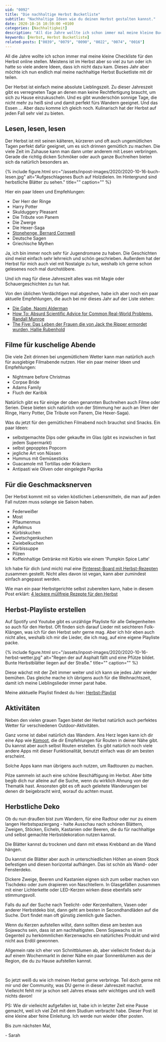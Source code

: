 ```yaml
---
uid: "0092"
title: "Die nachhaltige Herbst Bucketliste"
subtitle: "Nachhaltige Ideen wie du deinen Herbst gestalten kannst."
date: 2020-10-16 10:59:00 +0100
categories: [Nachhaltigkeit]
description: "All die Jahre wollte ich schon immer mal meine kleine Bucketliste für den Herbst online stellen. Hier meine Empfehlungen für Aktivitäten, Essen, Bücher und Filme für den Herbst."
keywords: [Herbst, Herbst Bucketliste]
related-posts: ["0039", "0079", "0090", "0022", "0074", "0016"]
---
```

All die Jahre wollte ich schon immer mal meine kleine Checkliste für den Herbst online stellen. Meistens ist im Herbst aber so viel zu tun oder ich hatte so viele andere Ideen, dass ich nicht dazu kam. Dieses Jahr aber möchte ich nun endlich mal meine nachhaltige Herbst Bucketliste mit dir teilen.

Der Herbst ist einfach meine absolute Lieblingszeit. Zu dieser Jahreszeit gibt es verregneten Tage an denen man keine Rechtfertigung braucht, um sich zu Hause einzukuscheln. Und es gibt wunderschön sonnige Tage, die nicht mehr zu heiß sind und damit perfekt fürs Wandern geeignet. Und das Essen ... Aber dazu komme ich gleich noch. Kulinarisch hat der Herbst auf jeden Fall sehr viel zu bieten.
<!--more-->

## Lesen, lesen, lesen
Der Herbst ist mit seinen kälteren, kürzeren und oft auch ungemütlichen Tagen perfekt dafür geeignet, um es sich drinnen gemütlich zu machen. Die viele Zeit im Zuhause kann man dann unter anderem mit Lesen verbringen. Gerade die richtig dicken Schmöker oder auch ganze Buchreihen bieten sich da natürlich besonders an.

{% include figure.html src="/assets/inpost-images/2020/2020-10-16-buch-lesen.jpg" alt="Aufgeschlagenes Buch auf Holzdielen. Im Hintergrund sind herbstliche Blätter zu sehen." title="" caption="" %}

Hier ein paar Ideen und Empfehlungen:
- Der Herr der Ringe
- Harry Potter
- Skulduggery Pleasant
- Die Tribute von Panem
- Die Zwerge
- Die Hexer-Saga
- [Stonehenge, Bernard Cornwell](https://www.goodreads.com/book/show/101086.Stonehenge)
- Deutsche Sagen
- Griechische Mythen

Ja, ich bin immer noch sehr für Jugendromane zu haben. Die Geschichten sind meist einfach sehr lehrreich und schön geschrieben. Außerdem hat der Herbst für mich auch viel mit Nostalgie zu tun, weshalb ich gerne schon gelesenes noch mal durchstöbere.

Und ich mag für diese Jahreszeit alles was mit Magie oder Schauergeschichten zu tun hat.

Von den üblichen Verdächtigen mal abgeshen, habe ich aber noch ein paar aktuelle Empfehlungen, die auch bei mir dieses Jahr auf der Liste stehen:

- [Die Gabe, Naomi Alderman](https://www.goodreads.com/book/show/37753491-die-gabe)
- [How To: Absurd Scientific Advice for Common Real-World Problems, Randall Munroe](https://www.goodreads.com/book/show/43852758-how-to)
- [The Five: Das Leben der Frauen die von Jack the Ripper ermordet wurden, Hallie Rubenhold](https://www.goodreads.com/book/show/55384370-the-five)

## Filme für kuschelige Abende
Die viele Zeit drinnen bei ungemütlichem Wetter kann man natürlich auch für ausgiebige Filmabende nutzen. Hier ein paar meiner Ideen und Empfehlungen:

- Nightmare before Christmas
- Corpse Bride
- Adams Family
- Fluch der Karibik

Natürlich gibt es für einige der oben genannten Buchreihen auch Filme oder Serien. Diese bieten sich natürlich von der Stimmung her auch an (Herr der Ringe, Harry Potter, Die Tribute von Panem, Die Hexer-Saga).

Was du jetzt für den gemütlichen Filmabend noch brauchst sind Snacks. Ein paar Ideen:

- selbstgemachte Dips oder gekaufte im Glas (gibt es inzwischen in fast jedem Supermarkt)
- selbst gepopptes Popcorn
- jegliche Art von Nüssen
- Hummus mit Gemüsesticks
- Guacamole mit Tortillas oder Kräckern
- Antipasti wie Oliven oder eingelegte Paprika

## Für die Geschmacksnerven
Der Herbst kommt mit so vielen köstlichen Lebensmitteln, die man auf jeden Fall nutzen muss solange sie Saison haben.

- Federweißer
- Most
- Pflaumenmus
- Apfelmus
- Kürbiskuchen
- Zwetschgenkuchen
- Zwiebelkuchen
- Kürbissuppe
- Pilzen
- Koffeinhaltige Getränke mit Kürbis wie einem 'Pumpkin Spice Latte'

Ich habe für dich (und mich) mal eine [Pinterest-Board mit Herbst-Rezepten](https://pin.it/7C4Irjp) zusammen gestellt. Nicht alles davon ist vegan, kann aber zumindest einfach angepasst werden.

Wie man ein paar Herbstgerichte selbst zubereiten kann, habe in diesem Post erklärt: [4 leckere müllfreie Rezepte für den Herbst](/blog/4-leckere-muellfreie-rezepte-fuer-den-herbst/)

## Herbst-Playliste erstellen
Auf Spotify und Youtube gibt es unzählige Playliste für alle Gelegenheiten so auch für den Herbst. Oft finden sich darauf Lieder mit seichteren Folk-Klängen, was ich für den Herbst sehr gerne mag. Aber ich hör eben auch nicht alles, weshalb ich mir die Lieder, die ich mag, auf eine eigene Playliste packe.

{% include figure.html src="/assets/inpost-images/2020/2020-10-16-herbst-wetter.jpg" alt="Regen der auf Asphalt fällt und eine Pfütze bildet. Bunte Herbstblätter liegen auf der Straße." title="" caption="" %}

Diese wächst mit der Zeit immer weiter und ich kann sie jedes Jahr wieder bemühen. Das gleiche mache ich übrigens auch für die Weihnachtszeit, damit ich meine Lieblingslieder immer parat habe.

Meine akktuelle Playlist findest du hier: [Herbst-Playlist](https://open.spotify.com/playlist/0DWn3yAA8UHPO381R9Mx1r?si=6xxjNfVzSjWwUCmJG0Pnfw)

## Aktivitäten
Neben den vielen grauen Tagen bietet der Herbst natürlich auch perfektes Wetter für verschiedenen Outdoor-Aktivitäten.

Ganz vorne ist dabei natürlich das Wandern. Ans Herz legen kann ich dir eine App wie [Komoot](https://play.google.com/store/apps/details?id=de.komoot.android), die dir Empfehlungen für Routen in deiner Nähe gibt. Du kannst aber auch selbst Routen erstellen. Es gibt natürlich noch viele andere Apps mit dieser Funktionalität, benutzt einfach was dir am besten erscheint.

Solche Apps kann man übrigens auch nutzen, um Radtouren zu machen.

Pilze sammeln ist auch eine schöne Beschäftigung im Herbst. Aber bitte begib dich nur alleine auf die Suche, wenn du wirklich Ahnung von der Thematik hast. Ansonsten gibt es oft auch geleitete Wanderungen bei denen dir beigebracht wird, worauf du achten musst.

## Herbstliche Deko
Ob du nun draußen bist zum Wandern, für eine Radtour oder nur zu einem langen Herbstspaziergang - halte Ausschau nach schönen Blättern, Zweigen, Stöcken, Eicheln, Kastanien oder Beeren, die du für nachhaltige und selbst gemachte Herbstdekoration nutzen kannst.

Die Blätter kannst du trocknen und dann mit etwas Krebband an die Wand hängen.

Du kannst die Blätter aber auch in unterschiedlichen Höhen an einem Stock befestigen und diesen horizontal aufhängen. Das ist schön als Wand- oder Fensterdeko.

Dickere Zweige, Beeren und Kastanien eignen sich zum selber machen von Tischdeko oder zum drapieren von Naschtellern. In Glasgefäßen zusammen mit einer Lichterkette oder LED-Kerzen wirken diese ebenfalls sehr stimmungsvoll.

Falls du auf der Suche nach Teelicht- oder Kerzenhaltern, Vasen oder anderer Herbstdeko bist, dann geht am besten in Secondhandläden auf die Suche. Dort findet man oft günstig ziemlich gute Sachen.

Wenn du Kerzen aufstellen willst, dann sollten diese am besten aus Sojawachs sein, dass ist am nachhaltigsten. Denn Sojawachs ist im Gegenteil zu herkömmlichen Kerzenwachs ein natürliches Produkt und wird nicht aus Erdöl gewonnen.

Allgemein rate ich eher von Schnittblumen ab, aber vielleicht findest du ja auf einem Wochenmarkt in deiner Nähe ein paar Sonnenblumen aus der Region, die du zu Hause aufstellen kannst.

&nbsp;

So jetzt weiß du wie ich meinen Herbst gerne verbringe. Teil doch gerne mit mir und der Community, was DU gerne in dieser Jahreszeit machst. Vielleicht fehlt mir ja schon seit Jahres etwas sehr wichtiges und ich weiß nichts davon!

PS: Wie dir vielleicht aufgefallen ist, habe ich in letzter Zeit eine Pause gemacht, weil ich viel Zeit mit dem Studium verbracht habe. Dieser Post ist eine kleine aber feine Einleitung. Ich werde nun wieder öfter posten.

Bis zum nächsten Mal,

\- Sarah